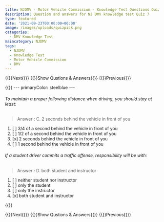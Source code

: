 ```yaml
---
title: NJDMV - Motor Vehicle Commission - Knowledge Test Questions Quiz 7
description: Question and answers for NJ DMV knowledge test Quiz 7
type: featured
date: '2021-09-23T00:00:00+06:00'
image: /images/uploads/quizpick.png
categories:
  - DMV Knowledge Test
maincategory: NJDMV
tags:
  - NJDMV
  - Knowledge Test
  - Motor Vehicle Commission
  - DMV
---
```


{{<prevbutton linksrc="2021-09-25-njmvc-motor-vehicle-commission-knowledge-quiz1" >}}Next{{</prevbutton >}}
{{<quizbutton linksrc="../../blog/2021-09-25-njmvc-motor-vehicle-commission-knowledge-test-7" >}}Show Qustions & Answers{{</quizbutton >}}
{{<prevbutton linksrc="2021-09-25-njmvc-motor-vehicle-commission-knowledge-quiz6" >}}Previous{{</prevbutton >}}


{{<quizdown>}}
	---
	primaryColor: steelblue 
	---

######  To maintain a proper following distance when driving, you should stay at least:
> Answer : C.  2 seconds behind the vehicle in front of you
1. [ ]  3/4 of a second behind the vehicle in front of you
1. [ ]  1/2 of a second behind the vehicle in front of you
1. [x]  2 seconds behind the vehicle in front of you
1. [ ]  1 second behind the vehicle in front of you


######  If a student driver commits a traffic offense, responsibility will be with:
> Answer : D.  both student and instructor
1. [ ]  neither student nor instructor
1. [ ]  only the student
1. [ ]  only the instructor
1. [x]  both student and instructor



{{</quizdown >}}

{{<prevbutton linksrc="2021-09-25-njmvc-motor-vehicle-commission-knowledge-quiz1" >}}Next{{</prevbutton >}}
{{<quizbutton linksrc="../../blog/2021-09-25-njmvc-motor-vehicle-commission-knowledge-test-7" >}}Show Qustions & Answers{{</quizbutton >}}
{{<prevbutton linksrc="2021-09-25-njmvc-motor-vehicle-commission-knowledge-quiz6" >}}Previous{{</prevbutton >}}

